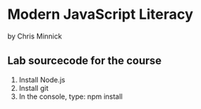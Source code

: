 # Modern JavaScript Literacy
by Chris Minnick

## Lab sourcecode for the course

1. Install Node.js
2. Install git
3. In the console, type: npm install
